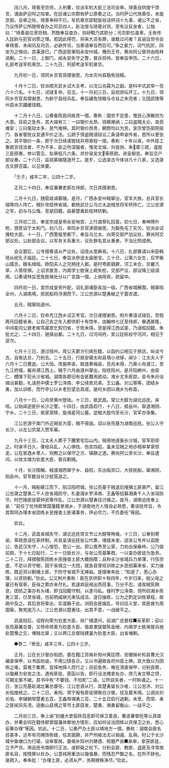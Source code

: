 <!-- { "loadSidebar": true } -->
　　闰八月，琦善至京师，入刑曹，钦派军机大臣三法司会审。琦善自供摺千馀言，谓由萨迎阿之陷害。在廷诸公亦颇咎萨公原奏之过。当时萨公代琦善任，未旋京邸。会审之际，琦善争辩不已。军机章京邵懿辰驳诘供词十九事，诸公不之省，乃议传萨公所随带查办之司员四人，赴法堂与琦善对讯，至有议反坐者，公独曰：“琦善虽位至将相，然既奉旨查办，则研鞫乃其职分；司员职位虽卑，无有传入廷尉与犯官对质之理。若因此得罚，将来大员有罪，谁敢过问者？且谕旨但令会审琦善，未闻讯及司员，必欲传讯，当奏请奉旨然后可。”争之甚力，词气抗厉，四坐为之悚动，其事遂已。广西逆匪窜陷永安州城，僭伪王号。赛尚阿公督师由桂林进剿。二十一日，上御门，闻永安失守之警，督兵将帅。皆奉旨申饬。二十六日，礼部考送军机章京。二十九日，刑部考送军机章京。

　　九月初一日，领同乡京官具摺谢恩，为水灾州县豁免钱粮。

　　十月十二日，钦派顺天武乡试大主考，以沈公兆霖为之副。是科中式武举一百六十六名。十七日，试竣复命，召见。十一月初三日，监视郊坛开工。十九日，领同乡京官具摺谢恩，为新宁县经兵乱，奉旨蠲免钱粮与仓谷之未完者；又因武陵等州县水灾蠲缓钱粮。

　　十二月十八日，公奏备陈民间疾苦一摺。奏称：国贫不足患，惟民心涣散则为大患。目前之急务，其大端有三：一曰银价太昂，钱粮难纳；二曰盗贼太众，良民难安；三曰冤狱太多，民气难伸。其时银价昂贵，朝野均以为苦。宣宗曾饬部院衙门、各省督抚议变通平价之法。公疏于弭盗贼请狱讼二条请申谕外省，思所以更张之。其平银价一条，即于次日续递银钱并用章程一摺。奏称：十年以来，中外臣工奏疏言钱法者，不为不多，臣之所深服者，惟吴文熔、刘良驹、朱尊三疏，谨就三臣原奏，参以管见，拟章程凡六条，并抄录吴文等原疏，进呈御览。奉旨交户部议奏。二十六日，监视慕陵隧道开工。是岁，公选录古今体诗凡十八家，又选录古文辞百篇，以见体要。

　　「壬子」咸丰二年，公四十二岁。

　　正月二十四日，奉旨兼署吏部左侍郎，次日具摺谢恩。

　　二月十九日，随扈祗谒慕陵。是月，广西永安州贼窜出，官军大挫，总兵官长瑞等四人阵亡。贼扑攻桂林省城，都统武壮公乌兰太追贼至将军桥阵亡。江公忠源之军，初与乌公偕，至是回籍，益募楚勇赴桂林防剿。

　　三月初二日，奉宣宗成皇帝永安地宫，上行虞祭礼回銮。初七日，奉神牌升附，颁恩诏于太和门。初八日，率同乡京官递摺谢恩，为豁免屯丁实欠。钦派会试搜检大臣。十一日，广西警报至都下，奉旨乌兰太、向荣交部严加议处，赛尚阿交部议处。公赴部会议，以军务关系重大，议处罪名宜从重者，不当比照成例。

　　会议罢后，公专摺奏请从严议处，诏改从宽典焉。十八日，礼部奏请以宋臣韩琦从祀孔子庙廷。二十七日，奉旨派恭送太庙册宝。三十日，公第六女生，后字衡山聂氏，婿名缉规。欧阳夫人之兄柄铨入都。是时粤匪猖獗，河工未合，京畿亢旱，人情惊惧。上诏求直言，内阁学士胜保上疏失检，交部严议，部议降三级调用。公奏请特旨宽免胜保处分以广言路一摺。上纳用焉，疏留中。

　　四月初一日，宣宗成皇帝升配，诏礼部诸臣各加一级。广西省城解围，贼窜陷全州，入湖南境，掠民船将浮湘而下。江公忠源以楚勇破之于蓑衣渡。

　　五月，贼窜陷道州。

　　六月十二日，钦命充江西乡试正考官。次日递摺谢恩。附片奏请试竣后，赏假两月回籍省亲。公自己亥之冬入都供职十有馀年，由翰林七迁至侍郎，眷遇甚隆，中间星冈公衰老疾笃屡恩乞假归省，于势未得。至是得江西试差，乃请假回籍，朱批允之。二十四日，驰驿出都。二十九日，过河间府，吴公廷栋权守河间，相见于途次。

　　七月十三日，道过宿州。周公天爵方引病在籍，以函约公相见于旅店，纵谈今古，自夜达旦，乃别去。二十五日，行抵安徽太和县境小池驿，闻讣：江太夫人于六月十二日薨逝。公大恸，改服奔丧，取道黄梅县，觅舟未得，乃乘小舟渡江，至九江府城，雇舟溯江西上。贼于六月由道州窜出，陷桂阳州。是月陷郴州，由安仁、醴陵下犯长沙省城。湖南各郡旧有会匪蠢焉欲动。湘乡尤多匪踪，县令朱孙诒缉治甚勤，礼请邑中儒士罗公泽南、李公续宾兄弟、王公鑫、刘公蓉等，团结乡勇，加以训练，而竹亭公以乡老巨望总其成。是时乡团以湘乡为称首。

　　八月十一日，公舟至黄州登陆。十三日，抵武昌。常公大醇为湖北巡抚，来唁。公始闻逆匪扑长沙之警。十四日，由武昌启行，十八日，抵岳州，取道湘阴、宁乡。二十三日，抵家哭殡，旋谒星冈公墓。逆贼大股均至长沙，官军亦渐集。

　　江公忠源于南门外近贼垒为营，贼不得逞。诏以张亮基为湖南巡抚。张公入守长沙，以左公宗棠入赞军幕。

　　九月十三日，江太夫人葬于下腰里宅后山内。贼用地道轰长沙城，官军拒却之。时承平日久，骤经兵乱，人心惧怯，伪言四起，虽未见贼之地亦相率挈家惊走。公在家遇乡里人，则教之以保守之方、镇静之道。赛尚阿公至长沙，奉旨逮问。以徐文缙为钦差大臣，督兵剿贼。

　　十月，长沙围解。贼渡湘西窜宁乡、益阳，东出临资口，大掠民船，窜湘阴，陷岳州。官军数自长沙拔营追之。

　　十一月，贼船蔽江而下，陷汉阳府城。张公亮基于贼退后搜捕土匪甚严。留江公忠源之楚勇二千人驻省城防守，札委湘乡罗泽南、王鑫等招募湘勇千人入省垣防守。时巴陵匪徒晏仲武等作乱，江公忠源以楚勇往讨擒之。是月，湖南巡抚奉上谕：“前任丁忧侍郎曾国藩籍隶湘乡，于湖南地方人情自必熟悉，著该抚传旨，令其帮同办理本省团练乡民搜查土匪诸事务，伊必尽力，不负委任”等因。

　　钦此。

　　十二月，武昌省城失守，湖北巡抚常文节公大醇等殉难。十三日，公奉到寄谕，草疏恳请在家终制，并具呈请巡抚张公代奏，缮就未发，适张公专弁以函致公，告武汉失守，人心惶恐，恳公一出。郭公嵩焘至公家，力劝出保桑梓。公乃毁前疏，于十七日起行，二十一日抵长沙，与张公亮基筹商，一以查办匪徒为急务。二十二日，拜摺敬陈团练乡民搜查土匪大概规模；且称长沙省城兵力单薄，行伍空虚，不足以资守御，因于省城立一大团，就各县曾经训练之乡民招募来省，实力操练，既足资以剿捕土匪，于防守省城不无裨益。是摺奉朱批：“知道了，悉心办理，以资防剿。”钦此。公又附片奏称：臣在京供职十有四年，今岁归来，祖父母之墓已有宿草，臣母之葬亦未尽礼。若遽弃庭闱出而莅事，万分不忍。请俟贼氛稍息，团防之事办有头绪，即当回籍守制，以遂乌私。维时罗公泽南，领所招湘乡练勇三营，已至省城，仿前明戚继光束伍成法，逐日操练，公为之酌定训练章程，故疏中及之。其后良将辈出，实滥觞于此。浏阳会匪煽乱，号曰征义堂，其匪酋为周国瑜，聚党逾万人。江公忠源以楚勇往，出其不意，一战破平之。

　　武昌陷后，诏授向荣为钦差大臣，徐广缙逮问，前湖广总督程■采革职；诏以张亮基署总督，又特命琦善为钦差大臣，偕直隶提督陈金绶、内阁学士胜保督兵驰赴楚豫之交，堵贼北窜；又以两江总督陆建瀛为钦差大臣，出省堵剿。

　　●卷二「癸丑」咸丰三年，公四十三岁。

　　正月，公在长沙督办街团，委在籍江苏候补知州黄廷瓒、安徽候补知县曹光汉编查保甲，以书函劝谕，不用公牍告示。又以书遍致各府州县土绅。其大致以为团练之难，莫难于集费，宜择地择人而行之；目前急务，唯在清查保甲，分别良莠，以锄暴为安良之法，遇有匪徒，密函以告，即行设法掩拿处办，庶几省文移之烦，可期无案不破。其书中有“不要钱、不怕死”二语，公所自矢者，一时称诵之。十一日，张公亮基赴湖北署总督任，江公忠源从行，其楚勇留长沙者，江公忠济、刘公长佑接统之。二十二日，耒阳、常宁报有匪徒啸聚白沙堡，扰及嘉禾境。公调派刘长佑、李辅朝带楚勇五百，王鑫带湘勇三百，二十五日启行追剿。未至，而常、耒之匪闻风先溃。适衡山县境之草市土匪窃发，楚勇、湘勇留衡山，一战平之。

　　二月初三日，奉上谕“封疆大吏翦除百恶即可保卫善良，著该署督抚等认真查办，并著会同在籍侍郎曾国藩体察地方情形，应如何设法团练以资保卫之处，悉心妥筹办理”等因。钦此。十二日，公奏严办土匪以靖地方一摺。奏称：湖南会匪名目甚多，近年有司掩饰弥缝，任其猖獗，非严刑峻法无以销遏、乱萌。时公于长沙城中鱼塘口为行辕，设审案局，委候补知州刘建德、照磨严良■承审，拿获匪徒，立予严讯，用巡抚令旗即行正法，或即毙之杖下。分别会匪、教匪、盗匪及寻常痞匪名目，按情罪以处办。公意纯用重法以锄强暴，而残忍严酷之名，在所不辞也。是疏入，奉朱批：“办理土匪，必须从严，务期根株净尽。”钦此。


